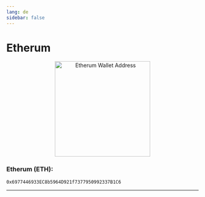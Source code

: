 ```yaml
---
lang: de
sidebar: false
---
```


# Etherum 

<p align="center">
    <a href="etherum:0x6977446933EC8b5964D921f7377950992337B1C6">
        <img src="https://www.bitcoinqrcodemaker.com/api/?style=ethereum&amp;address=0x6977446933EC8b5964D921f7377950992337B1C6" alt="Etherum Wallet Address" height="250" width="250" border="0" />
    </a>
</p>

### Etherum (ETH): 
```
0x6977446933EC8b5964D921f7377950992337B1C6
```
***
